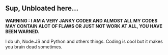 ## Sup, Unbloated here...

**WARNING : I AM A VERY JANKY CODER AND ALMOST ALL MY CODES MAY CONTAIN ALOT OF FLAWS OR JUST NOT WORK AT ALL, YOU HAVE BEEN WARNED.**

I do uh, Node.JS and Python and others things.
Coding is cool but it makes you brain dead sometimes.
